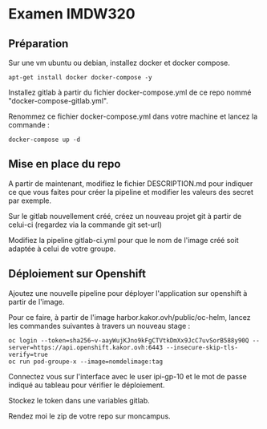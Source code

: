 # Examen IMDW320

## Préparation 

Sur une vm ubuntu ou debian, installez docker et docker compose. 

```apt-get install docker docker-compose -y```

Installez gitlab à partir du fichier docker-compose.yml de ce repo nommé "docker-compose-gitlab.yml".

Renommez ce fichier docker-compose.yml dans votre machine et lancez la commande :

```docker-compose up -d```

## Mise en place du repo 

A partir de maintenant, modifiez le fichier DESCRIPTION.md pour indiquer ce que vous faites pour créer la pipeline et modifier les valeurs des secret par exemple. 

Sur le gitlab nouvellement créé, créez un nouveau projet git à partir de celui-ci (regardez via la commande git set-url)

Modifiez la pipeline gitlab-ci.yml pour que le nom de l'image créé soit adaptée à celui de votre groupe. 

## Déploiement sur Openshift 

Ajoutez une nouvelle pipeline pour déployer l'application sur openshift à partir de l'image. 

Pour ce faire, à partir de l'image harbor.kakor.ovh/public/oc-helm, lancez les commandes suivantes à travers un nouveau stage :

```
oc login --token=sha256~v-aayWujKJno9kFgCTVtkDmXx9JcC7uvSorB588y90Q --server=https://api.openshift.kakor.ovh:6443 --insecure-skip-tls-verify=true
oc run pod-groupe-x --image=nomdelimage:tag
```

Connectez vous sur l'interface avec le user ipi-gp-10 et le mot de passe indiqué au tableau pour vérifier le déploiement. 

Stockez le token dans une variables gitlab. 

Rendez moi le zip de votre repo sur moncampus. 